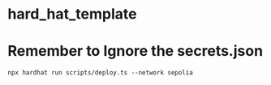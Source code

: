 # hard_hat_template

# Remember to Ignore the secrets.json

`npx hardhat run scripts/deploy.ts --network sepolia`
